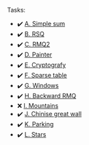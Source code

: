 Tasks:
- :heavy_check_mark: [A. Simple sum](https://codeforces.com/group/QmrArgR1Jp/contest/269449/problem/A?locale=en)
 - :heavy_check_mark: [B. RSQ](https://codeforces.com/group/QmrArgR1Jp/contest/269449/problem/B)
- :heavy_check_mark: [C. RMQ2](https://codeforces.com/group/QmrArgR1Jp/contest/269449/problem/C)
- :heavy_check_mark: [D. Painter](https://codeforces.com/group/QmrArgR1Jp/contest/269449/problem/D)
- :heavy_check_mark: [E. Cryptografy](https://codeforces.com/group/QmrArgR1Jp/contest/269449/problem/E?locale=en)
- :heavy_check_mark: [F. Sparse table](https://codeforces.com/group/QmrArgR1Jp/contest/269449/problem/F)
- :heavy_check_mark: [G. Windows](https://codeforces.com/group/QmrArgR1Jp/contest/269449/problem/G)
- :heavy_check_mark: [H. Backward RMQ](https://codeforces.com/group/QmrArgR1Jp/contest/269449/problem/H)
- :x: [I. Mountains](https://codeforces.com/group/QmrArgR1Jp/contest/269449/problem/I?locale=en)
- :heavy_check_mark: [J. Chinise great wall](https://codeforces.com/group/QmrArgR1Jp/contest/269449/problem/J?locale=en)
- :heavy_check_mark: [K. Parking](https://codeforces.com/group/QmrArgR1Jp/contest/269449/problem/K?locale=en)
- :heavy_check_mark: [L. Stars](https://codeforces.com/group/QmrArgR1Jp/contest/269449/problem/L?locale=en)
